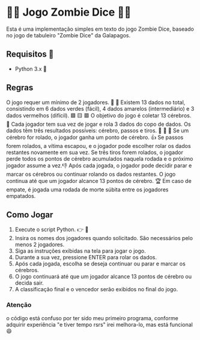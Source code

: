 # :zombie_woman: Jogo Zombie Dice :zombie_man:
Esta é uma implementação simples em texto do jogo Zombie Dice, baseado no jogo de tabuleiro "Zombie Dice" da Galapagos.

## Requisitos 	:cowboy_hat_face:
* Python 3.x :snake:

## Regras
O jogo requer um mínimo de 2 jogadores. :boy: :girl:
Existem 13 dados no total, consistindo em 6 dados verdes (fácil), 4 dados amarelos (intermediário) e 3 dados vermelhos (difícil). :green_square: :yellow_square: :red_square:
O objetivo do jogo é coletar 13 cérebros. :brain:
Cada jogador tem sua vez de jogar e rola 3 dados do copo de dados.
Os dados têm três resultados possíveis: cérebro, passos e tiros. :brain: :walking: :gun:
Se um cérebro for rolado, o jogador ganha um ponto de cérebro. :+1:
Se passos forem rolados, a vítima escapou, e o jogador pode escolher rolar os dados restantes novamente em sua vez.
Se três tiros forem rolados, o jogador perde todos os pontos de cérebro acumulados naquela rodada e o próximo jogador assume a vez.:-1:
Após cada jogada, o jogador pode decidir parar e marcar os cérebros ou continuar rolando os dados restantes.
O jogo continua até que um jogador alcance 13 pontos de cérebro. :trophy:
Em caso de empate, é jogada uma rodada de morte súbita entre os jogadores empatados.

## Como Jogar
1. Execute o script Python. :point_right: :snake:
2. Insira os nomes dos jogadores quando solicitado. São necessários pelo menos 2 jogadores.
3. Siga as instruções exibidas na tela para jogar o jogo.
4. Durante a sua vez, pressione ENTER para rolar os dados.
5. Após cada jogada, escolha se deseja continuar ou parar e marcar os cérebros.
6. O jogo continuará até que um jogador alcance 13 pontos de cérebro ou decida sair.
7. A classificação final e o vencedor serão exibidos no final do jogo.

### Atenção
o código está confuso por ter sido meu primeiro programa, conforme adquirir experiência "e tiver tempo rsrs" irei melhora-lo, mas está funcional :smile: